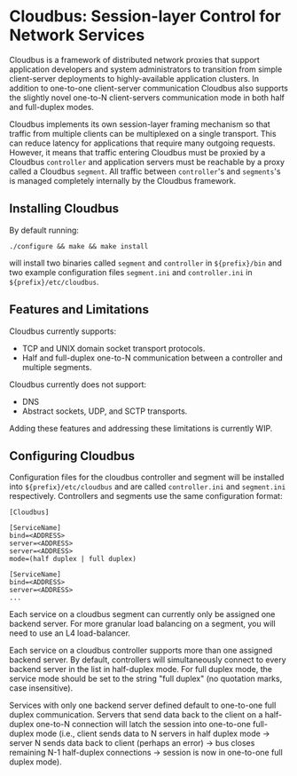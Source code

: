 # Cloudbus: Session-layer Control for Network Services
Cloudbus is a framework of distributed network proxies that support application developers and system administrators to 
transition from simple client-server deployments to highly-available application clusters. In addition to one-to-one client-server communication 
Cloudbus also supports the slightly novel one-to-N client-servers communication mode in both half and full-duplex modes. 

Cloudbus implements its own session-layer framing mechanism so that traffic from multiple clients can be multiplexed on a single transport. This can 
reduce latency for applications that require many outgoing requests. However, it means that traffic entering Cloudbus must be proxied 
by a Cloudbus `controller` and application servers must be reachable by a proxy called a Cloudbus `segment`. All traffic between `controller`'s and 
`segments`'s is managed completely internally by the Cloudbus framework.

## Installing Cloudbus
By default running:
```
./configure && make && make install
```
will install two binaries called `segment` and `controller` in `${prefix}/bin` and two example configuration files 
`segment.ini` and `controller.ini` in `${prefix}/etc/cloudbus`.

## Features and Limitations
Cloudbus currently supports:

- TCP and UNIX domain socket transport protocols.
- Half and full-duplex one-to-N communication between a controller and multiple segments.

Cloudbus currently does not support:

- DNS
- Abstract sockets, UDP, and SCTP transports.

Adding these features and addressing these limitations is currently WIP.

## Configuring Cloudbus

Configuration files for the cloudbus controller and segment will be installed into `${prefix}/etc/cloudbus` and are called `controller.ini` and `segment.ini` respectively.
Controllers and segments use the same configuration format:
```
[Cloudbus]

[ServiceName]
bind=<ADDRESS>
server=<ADDRESS>
server=<ADDRESS>
mode=(half duplex | full duplex)

[ServiceName]
bind=<ADDRESS>
server=<ADDRESS>
...

```

Each service on a cloudbus segment can currently only be assigned one backend server. For more granular load balancing on a segment, you will need to use an L4 load-balancer.

Each service on a cloudbus controller supports more than one assigned backend server. By default, controllers will simultaneously connect to every backend server in the list in half-duplex mode.
For full duplex mode, the service mode should be set to the string "full duplex" (no quotation marks, case insensitive).

Services with only one backend server defined default to one-to-one full duplex communication. Servers that send data back to the client on a half-duplex one-to-N connection will latch the session 
into one-to-one full-duplex mode (i.e., client sends data to N servers in half duplex mode -> server N sends data back to client (perhaps an error) -> bus closes remaining N-1 half-duplex connections -> session 
is now in one-to-one full duplex mode).
